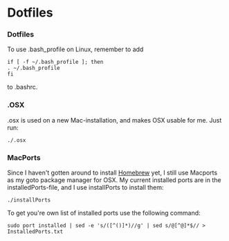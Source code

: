Dotfiles
========



### Dotfiles
To use .bash_profile on Linux, remember to add 

    if [ -f ~/.bash_profile ]; then
    . ~/.bash_profile
    fi
to .bashrc. 

### .OSX
.osx is used on a new Mac-installation, and makes OSX usable for me.
Just run:

    ./.osx

### MacPorts
Since I haven't gotten around to install [Homebrew](http://brew.sh/) yet, I still use Macports as my goto package manager for OSX. My current installed ports are in the installedPorts-file, and I use installPorts to install them:

    ./installPorts

To get you're own list of installed ports use the following command: 

    sudo port installed | sed -e 's/([^()]*)//g' | sed s/@[^@]*$// > InstalledPorts.txt

